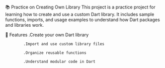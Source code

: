 📚 Practice on Creating Own Library
This project is a practice project for learning how to create and use a custom Dart library. It includes sample functions, imports, and usage examples to understand how Dart packages and libraries work.

🚀 Features
            .Create your own Dart library

            .Import and use custom library files

            .Organize reusable functions

            .Understand modular code in Dart
